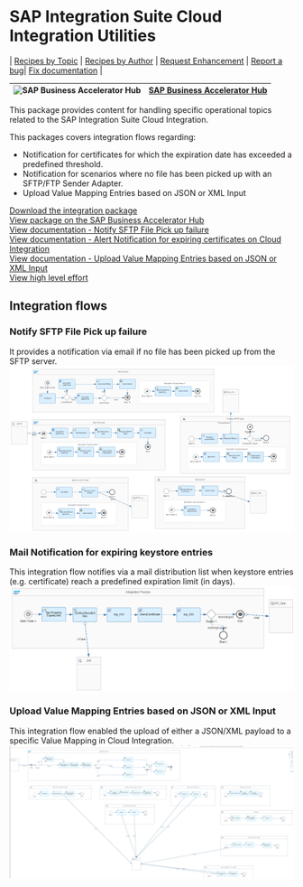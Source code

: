 # SAP Integration Suite Cloud Integration Utilities 

\| [Recipes by Topic](../../readme.md ) \| [Recipes by Author](../../author.md ) \| [Request Enhancement](https://github.com/SAP-samples/cloud-integration-flow/issues/new?assignees=&labels=Recipe%20Fix,enhancement&template=recipe-request.md&title=Improve%20SAP%20Integration%20Suite%20Cloud%20Integration%20Utilities) \| [Report a bug](https://github.com/SAP-samples/cloud-integration-flow/issues/new?assignees=&labels=Recipe%20Fix,bug&template=bug_report.md&title=Issue%20with%20SAP%20Integration%20Suite%20Cloud%20Integration%20Utilities)\| [Fix documentation](https://github.com/SAP-samples/cloud-integration-flow/issues/new?assignees=&labels=Recipe%20Fix,documentation&template=bug_report.md&title=Docu%20fix%20SAP%20Integration%20Suite%20Cloud%20Integration%20Utilities) \| 

 ![SAP Business Accelerator Hub](https://github.com/SAPAPIBusinessHub.png?size=50 ) | [SAP Business Accelerator Hub](https://api.sap.com/allcommunity) | 
 ----|----| 

This package provides content for handling specific operational topics related to the SAP Integration Suite Cloud Integration.

<p>This packages covers integration flows regarding:</p>
<ul>
 <li>Notification for certificates for which the expiration date has exceeded a predefined threshold.</li>
 <li>Notification for scenarios where no file has been picked up with an SFTP/FTP Sender Adapter.</li>
 <li>Upload Value Mapping Entries based on JSON or XML Input</li> 
</ul>

[Download the integration package](SAPIntegrationSuiteCloudIntegrationUtilities.zip)\
[View package on the SAP Business Accelerator Hub](https://api.sap.com/package/SAPCloudIntegrationUtilities)\
[View documentation - Notify SFTP File Pick up failure](NotifySFTPFilePickupfailure.pdf)\
[View documentation - Alert Notification for expiring certificates on Cloud Integration](AlertNotificationforexpiringcertificatesontheSAPCloudIntegration.pdf)\
[View documentation - Upload Value Mapping Entries based on JSON or XML Input](UploadValueMappingEntriesbasedonJSONorXMLInput.pdf)\
[View high level effort](effort.md)
## Integration flows
### Notify SFTP File Pick up failure 
It provides a notification via email if no file has been picked up from the SFTP server. \
 ![input-image](Notify_SFTP_File_Pick_up_failure.png)
### Mail Notification for expiring keystore entries 
This integration flow notifies via a mail distribution list when keystore entries (e.g. certificate) reach a predefined expiration limit (in days). \
 ![input-image](Mail_Notification_for_expiring_keystore_entries.png)
 ### Upload Value Mapping Entries based on JSON or XML Input 
This integration flow enabled the upload of either a JSON/XML payload to a specific Value Mapping in Cloud Integration.\
 ![input-image](UploadValueMappingEntriesbasedonJSONorXMLInput.jpg)
